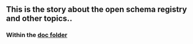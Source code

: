 ## This is the story about the open schema registry and other topics..




### Within the [**doc** folder](/./doc)
